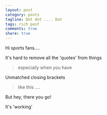```yaml
---
layout: post
category: posts
tagline: Dot dot .... Dot
tags: rich post
comments: true
share: true
---
```

Hi sports fans....

It&#39;s hard to remove all the &#39;quotes&#39; from things


> especially when you have


Unmatched closing brackets



> like this ....


But hey, there you go!


It&#39;s &#39;working&#39;

